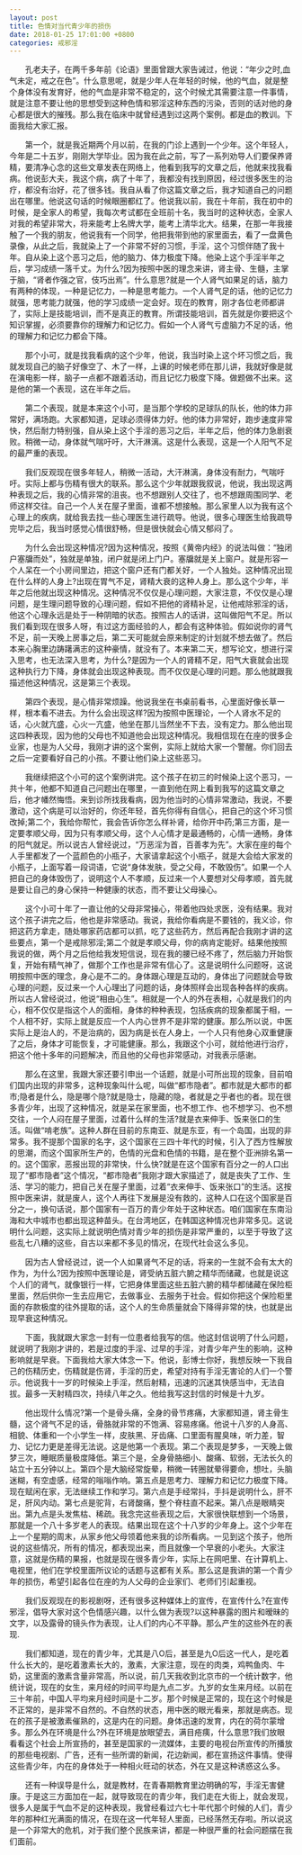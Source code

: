 ```yaml
---
layout: post
title: 色情对当代青少年的损伤
date: 2018-01-25 17:01:00 +0800
categories: 戒邪淫
---
```


　　孔老夫子，在两千多年前《论语》里面曾跟大家告诫过，他说：“年少之时,血气未定，戒之在色”。什么意思呢，就是少年人在年轻的时候，他的气血，就是整个身体没有发育好，他的气血是非常不稳定的，这个时候尤其需要注意一件事情，就是注意不要让他的思想受到这种色情和邪淫这种东西的污染，否则的话对他的身心都是很大的摧残。那么我在临床中就曾经遇到过这两个案例。都是血的教训。下面我给大家汇报。
　　第一个，就是我近期两个月以前，在我的门诊上遇到一个少年。这个年轻人，今年是二十五岁，刚刚大学毕业。因为我在此之前，写了一系列劝导人们要保养肾精，要清净心念的这些文章发表在网络上，他看到我写的文章之后，他就来找我看病。他说彭大夫，我这个病，病了十年了，我都没有找到原因，经过很多医生的治疗，都没有治好，花了很多钱。我自从看了你这篇文章之后，我才知道自己的问题出在哪里。他说这句话的时候眼圈都红了。他说我以前，我在十年前，我在初中的时候，是全家人的希望，我每次考试都在全班前十名，我当时的这种状态，全家人对我的希望非常大，将来能考上名牌大学，能考上清华北大。结果，在那一年我接触了一个我的朋友，他说我有一个同学，他把我带到他的家里面去，看了一盘黄色录像，从此之后，我就染上了一个非常不好的习惯，手淫，这个习惯伴随了我十年。自从染上这个恶习之后，他的脑力、体力极度下降。他染上这个手淫半年之后，学习成绩一落千丈。为什么?因为按照中医的理念来讲，肾主骨、生髓，主掌于脑，“肾者作强之官，伎巧出焉”。什么意思?就是一个人肾气如果足的话，脑力有两种的体现，一种是记忆力，一种是思考能力。一个人肾气足的话，他的记忆力就强，思考能力就强，他的学习成绩一定会好。现在的教育，刚才各位老师都讲了，实际上是技能培训，而不是真正的教育。所谓技能培训，首先就是你要把这个知识掌握，必须要靠你的理解力和记忆力。假如一个人肾气亏虚脑力不足的话，他的理解力和记忆力都会下降。
　　那个小可，就是找我看病的这个少年，他说，我当时染上这个坏习惯之后，我就发现自己的脑子好像空了、木了一样，上课的时候老师在那儿讲，我就好像是就在演电影一样，脑子一点都不跟着活动，而且记忆力极度下降。做题做不出来。这是他的第一个表现，这在半年之后。
　　第二个表现，就是本来这个小可，是当那个学校的足球队的队长，他的体力非常好，满场跑。大家都知道，足球必须得体力好。他的体力非常好，跑步速度非常快，然后耐力特别强，自从染上这个手淫的恶习之后，半年之后，他的体力急剧衰败。稍微一动，身体就气喘吁吁，大汗淋漓。这是什么表现，这是一个人阳气不足的最严重的表现。
　　我们反观现在很多年轻人，稍微一活动，大汗淋漓，身体没有耐力，气喘吁吁。实际上都与伤精有很大的联系。那么这个少年就跟我叙说，他说，我出现这两种表现之后，我的心情非常的沮丧。也不想跟别人交往了，也不想跟周围同学、老师这样交往。自己一个人关在屋子里面，谁都不想接触。那么家里人以为我有这个心理上的疾病，就给我去找一些心理医生进行疏导。他说，很多心理医生给我疏导完毕之后，我当时感觉心情很舒畅，但是很快就会心情又郁闷了。
　　为什么会出现这种情况?因为这种情况，按照《黄帝内经》的说法叫做：“独闭户塞牖而处”，独就是单独，闭户就是闭上门户。塞牖就是关上窗户。就是形容一个人呆在一个小房间里边，把这个窗户还有门都关好，一个人独处。这种情况出现在什么样的人身上?出现在胃气不足，肾精大衰的这种人身上。那么这个少年，半年之后他就出现这种情况。这种情况不仅仅是心理问题，大家注意，不仅仅是心理问题，是生理问题导致的心理问题，假如不把他的肾精补足，让他戒除邪淫的话，他这个心理永远是处于一种阴暗的状态。按照古人的话讲，这叫做阳气不足。所以我们看到现在很多人呀，有过这方面经验的人，都会有这种体验。假如说你的肾气不足，前一天晚上房事之后，第二天可能就会原来制定的计划就不想去做了。然后本来心胸里边踌躇满志的这种豪情，就没有了。本来第二天，想写论文，想进行深入思考，也无法深入思考，为什么?是因为一个人的肾精不足，阳气大衰就会出现这种执行力下降，身体就会出现这种表现。而不仅仅是心理的问题。那么他就跟我描述他这种情况，这是第三个表现。
　　第四个表现，是心情非常烦躁。他说我坐在书桌前看书，心里面好像长草一样，根本看不进去。为什么会出现这样?因为按照中医理论，一个人肾水不足的话，心火就亢盛，心火一亢盛，他坐在那儿当然坐不下去，没有定力。那么他出现这四种表现，因为他的父母也不知道他会出现这种情况。我相信现在在座的很多企业家，也是为人父母，我刚才讲的这个案例，实际上就给大家一个警醒。你们回去之后一定要看好自己的小孩。不要让他们染上这些恶习。
　　我继续把这个小可的这个案例讲完。这个孩子在初三的时候染上这个恶习，一共十年，他都不知道自己问题出在哪里，一直到他在网上看到我写的这篇文章之后，他才幡然悔悟。来到诊所找我看病，因为他当时的心情非常激动，我说，不要激动，这个病是可以治好的，你还年轻，首先你得有自信心，把自己的这个坏习惯改掉;第二个，我给你帮忙，我会告诉你怎么样补肾，给你开中药;第三方面，是一定要孝顺父母，因为只有孝顺父母，这个人心情才是最通畅的，心情一通畅，身体的阳气就足。所以说古人曾经说过，“万恶淫为首，百善孝为先”。大家在座的每个人手里都发了一个蓝颜色的小瓶子，大家请拿起这个小瓶子，就是大会给大家发的小瓶子，上面写着一段词语，它说“身体发肤，受之父母，不敢毁伤”。如果一个人把自己的身体毁伤了，说明这个人不孝顺，反过来一个人要想对父母孝顺，首先就是要让自己的身心保持一种健康的状态，而不要让父母操心。
　　这个小可十年了一直让他的父母非常操心，带着他四处求医，没有结果。我对这个孩子讲完之后，他也是非常感动。我说，我给你看病是不要钱的，我义诊，你把这药方拿走，随处哪家药店都可以抓，吃了这些药方，然后再配合我刚才讲的这些要点，第一个是戒除邪淫;第二个就是孝顺父母，你的病肯定能好。结果他按照我说的做，两个月之后他给我发短信说，现在我的腰已经不疼了，然后脑力开始恢复，开始有精气神了，做那个工作也是非常有信心了。这是说明什么问题呀，这说明按照中医的理念，身心是不二的。身体跟心理是互动的，身体出了问题就会导致心理的问题，反过来一个人心理出了问题的话，身体照样会出现各种各样的疾病。所以古人曾经说过，他说“相由心生”。相就是一个人的外在表相，心就是我们的内心，相不仅仅是指这个人的面相，身体的种种表现，包括疾病的现象都属于相，一个人相不好，实际上就是反应一个人内心世界不是非常的健康。那么所以说，中医实际上是治人的，不是治病的，因为病是长在人身上，一个人只有他身心双重健康了之后，身体才可能恢复，才可能健康。那么，我跟这个小可，就给他进行治疗，把这个他十多年的问题解决，而且他的父母也非常感动，对我表示感谢。
　　那么在这里，我跟大家还要引申出一个话题，就是小可所出现的现象，目前咱们国内出现的非常多，这种现象叫什么呢，叫做“都市隐者”。都市就是大都市的都市;隐者是什么，隐是哪个隐?就是隐士，隐藏的隐，者就是之乎者也的者。现在很多青少年，出现了这种情况，就是呆在家里面，也不想工作、也不想学习、也不想交往，一个人闷在屋子里面，过着什么样的生活?就是衣来伸手、饭来张口的生活。叫做“啃老族”。这种人群在目前的东南亚、就是东亚，有一个岛国，出现的非常多。我不提那个国家的名字，这个国家在三四十年代的时候，引入了西方性解放的思潮，而这个国家所生产的，色情的光盘和色情的书籍，是在整个亚洲排名第一的。这个国家，恶报出现的非常快，什么快?就是在这个国家有百分之一的人口出现了“都市隐者”这个情况，“都市隐者”我刚才跟大家描述了，就是丧失了工作、生活、学习的能力，把自己关在屋子里面，过着“衣来伸手、饭来张口”的生活。这按照中医来讲，就是废人，这个人再往下发展是没有救的，这种人口在这个国家是百分之一，换句话说，那个国家有一百万的青少年处于这种状态。咱们国家在东南沿海和大中城市也都出现这种苗头。在台湾地区，在韩国这种情况也非常多见。这说明什么问题，这实际上就说明色情对青少年的损伤是非常严重的，以至于导致了这些乱七八糟的这些，自古以来都不多见的情况，在现代社会这么多见。
　　因为古人曾经说过，说一个人如果肾气不足的话，将来的一生就不会有太大的作为，为什么?因为按照中医理论是，肾受纳五脏六腑之精华而储藏，也就是说这个人们的肾气，就像银行一样，它把身体里面这些五脏六腑的精华都储藏在保险柜里面，然后供你一生去应用它，去做事业、去服务于社会。假如你把这个保险柜里面的存款极度的往外提取的话，这个人的生命质量就会下降得非常的快，也就是出现早衰这种情况。
　　下面，我就跟大家念一封有一位患者给我写的信。他这封信说明了什么问题，就说明了我刚才讲的，若是过度的手淫、过早的手淫，对青少年产生的影响，这种影响就是早衰。下面我给大家大体念一下。他说，彭博士你好，我想反映一下我自己的伤精历史，伤精就是伤肾，手淫的历史，希望对持有手淫无害论的人们一个警示。他说我十一岁的时候染上手淫，然后射精，迅速的沉迷其快感当中，无法自拔。最多一天射精四次，持续八年之久。他给我写这封信的时候是十九岁。
　　他出现什么情况?第一个是骨头痛，全身的骨节疼痛，大家都知道，肾主骨生髓，这个肾气不足的话，骨胳就非常的不饱满、容易疼痛。他说十八岁的人身高、相貌、体重和一个小学生一样，皮肤黑、牙齿痛、口里面有腥臭味，听力差，智力、记忆力更是差得无法说。这是他第一个表现。第二个表现是梦多，一天晚上做梦三次，睡眠质量极度降低。第三个是，全身骨胳细小、酸痛、软弱，无法长久的站立十五分钟以上。第四个是大脑经常旋晕，稍微一转圈就晕得要命，想吐，头脑迷糊，有空虚感，经常的嗡嗡作响。第五点是思考力、理解力和记忆力极度下降。现在赋闲在家，无法继续工作和学习。第六点是手经常抖，手抖是说明什么，肝不足，肝风内动。第七点是驼背，右肾酸痛，整个脊柱直不起来。第八点是眼睛突出。第九点是头发焦枯、稀疏。我念完这些表现之后，大家很快联想到一个场景，那就是一个八十多岁老人的表现。结果出现在这个十八岁的少年身上。这个少年在上一个星期的周末，从家乡他父母领着他来我的诊所看病。一见到这个孩子，他所说的这些情况，所有的情况，都表现出来，而且就像一个早衰的小老头。大家注意，这就是伤精的果报，也就是现在很多青少年，实际上在网吧里、在计算机上、电视里，他们在学校里面所议论的话题与这都有关系。那么这是我讲的第一个青少年的损伤，希望引起各位在座的为人父母的企业家们、老师们引起重视。
　　我们反观现在的影视剧呀，还有很多这种媒体上的宣传，在宣传什么?在宣传邪淫，倡导大家对这个色情感兴趣，以什么做为表现?以这种暴露的图片和暧昧的文字，以及露骨的镜头作为表现，让人们的内心不平静。那么产生的这些外在的表现.
　　我们都知道，现在的青少年，尤其是八O后，甚至是九O后这一代人，是吃着什么长大的，是吃着激素长大的，激素，大家注意，现在的肉类，鸡鸭鱼肉、牛奶，这里面的激素含量非常高，所以说，前几天我收到北京市的一个统计数字，他统计说，现在的女生，来月经的时间平均是九点二岁。九岁的女生来月经。以前在三十年前，中国人平均来月经时间是十二岁。那个时候是正常的，现在这个时候是不正常的，是非常不自然的。不自然的状态，用中医的眼光看来，那就是病态。现在的孩子是被激素催熟的，这是内在的问题。身体迅速的发育，内在的荷尔蒙增多。那么外在环境是什么?外在环境是放眼望去，满目疮痍，什么意思?我们放眼看看这个社会上所宣扬的，甚至是国家的一流媒体，主要的电视台所宣传的所播放的那些电视剧、广告，还有一些所谓的新闻，花边新闻，都在宣扬这件事情。使得这些青少年，内在的身体处于一种相火旺动的状态，外在又是这种诱惑这么多。
　　还有一种误导是什么，就是教材，在青春期教育里边明确的写，手淫无害健康。于是这三方面加在一起，就导致现在的青少年，我们走在大街上，就会发现，很多人是属于气血不足的这种表现，我曾经看过六七十年代那个时候的人们，青少年的那种红光满面的情况，在现在这一代年轻人里面，已经荡然无存啦。所以说这是一个非常大的危机，对于我们整个民族来讲，都是一种很严重的社会问题摆在我们面前。